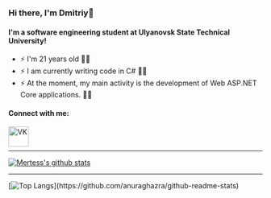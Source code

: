 ### Hi there, I'm Dmitriy👋

#### I'm a software engineering student at Ulyanovsk State Technical University!
+ ⚡ I'm 21 years old 🐱‍👓
+ ⚡ I am currently writing code in C# 🐱‍👤
+ ⚡ At the moment, my main activity is the development of Web ASP.NET Core applications. 🤷‍♂️

#### Connect with me:

[<img align="left" alt="VK" width="40px" src="https://avatanplus.com/files/resources/original/5ded53183a22616ee70c96ae.png" />][VK]

<br/>
<br/>

---

[![Mertess's github stats](https://github-readme-stats.vercel.app/api?username=mertess&show_icons=true)](https://github.com/anuraghazra/github-readme-stats)

---
[![Top Langs](https://github-readme-stats.vercel.app/api/top-langs/?username=mertess&layout=compact&card_width="100")](https://github.com/anuraghazra/github-readme-stats)

[VK]: https://vk.com/mertess
